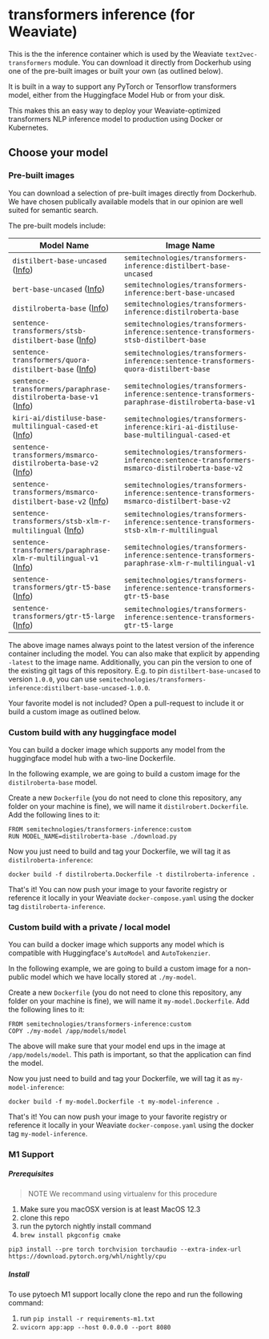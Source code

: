 # transformers inference (for Weaviate)

This is the the inference container which is used by the Weaviate
`text2vec-transformers` module. You can download it directly from Dockerhub
using one of the pre-built images or built your own (as outlined below).

It is built in a way to support any PyTorch or Tensorflow transformers model,
either from the Huggingface Model Hub or from your disk.

This makes this an easy way to deploy your Weaviate-optimized transformers
NLP inference model to production using Docker or Kubernetes.

## Choose your model

### Pre-built images

You can download a selection of pre-built images directly from Dockerhub. We
have chosen publically available models that in our opinion are well suited for
semantic search. 

The pre-built models include:

|Model Name|Image Name|
|---|---|
|`distilbert-base-uncased` ([Info](https://huggingface.co/distilbert-base-uncased))|`semitechnologies/transformers-inference:distilbert-base-uncased`|
|`bert-base-uncased` ([Info](https://huggingface.co/bert-base-uncased))|`semitechnologies/transformers-inference:bert-base-uncased`|
|`distilroberta-base` ([Info](https://huggingface.co/distilroberta-base))|`semitechnologies/transformers-inference:distilroberta-base`|
|`sentence-transformers/stsb-distilbert-base` ([Info](https://huggingface.co/sentence-transformers/stsb-distilbert-base))|`semitechnologies/transformers-inference:sentence-transformers-stsb-distilbert-base`|
|`sentence-transformers/quora-distilbert-base` ([Info](https://huggingface.co/sentence-transformers/quora-distilbert-base))|`semitechnologies/transformers-inference:sentence-transformers-quora-distilbert-base`|
|`sentence-transformers/paraphrase-distilroberta-base-v1` ([Info](https://huggingface.co/sentence-transformers/paraphrase-distilroberta-base-v1))|`semitechnologies/transformers-inference:sentence-transformers-paraphrase-distilroberta-base-v1`|
|`kiri-ai/distiluse-base-multilingual-cased-et` ([Info](https://huggingface.co/kiri-ai/distiluse-base-multilingual-cased-et))|`semitechnologies/transformers-inference:kiri-ai-distiluse-base-multilingual-cased-et`|
|`sentence-transformers/msmarco-distilroberta-base-v2` ([Info](https://huggingface.co/sentence-transformers/msmarco-distilroberta-base-v2))|`semitechnologies/transformers-inference:sentence-transformers-msmarco-distilroberta-base-v2`|
|`sentence-transformers/msmarco-distilbert-base-v2` ([Info](https://huggingface.co/sentence-transformers/msmarco-distilbert-base-v2))|`semitechnologies/transformers-inference:sentence-transformers-msmarco-distilbert-base-v2`|
|`sentence-transformers/stsb-xlm-r-multilingual` ([Info](https://huggingface.co/sentence-transformers/stsb-xlm-r-multilingual))|`semitechnologies/transformers-inference:sentence-transformers-stsb-xlm-r-multilingual`|
|`sentence-transformers/paraphrase-xlm-r-multilingual-v1` ([Info](https://huggingface.co/sentence-transformers/paraphrase-xlm-r-multilingual-v1))|`semitechnologies/transformers-inference:sentence-transformers-paraphrase-xlm-r-multilingual-v1`|
|`sentence-transformers/gtr-t5-base` ([Info](https://huggingface.co/sentence-transformers/gtr-t5-base))|`semitechnologies/transformers-inference:sentence-transformers-gtr-t5-base`|
|`sentence-transformers/gtr-t5-large` ([Info](https://huggingface.co/sentence-transformers/gtr-t5-large))|`semitechnologies/transformers-inference:sentence-transformers-gtr-t5-large`|

The above image names always point to the latest version of the inference
container including the model. You can also make that explicit by appending
`-latest` to the image name. Additionally, you can pin the version to one of
the existing git tags of this repository. E.g. to pin `distilbert-base-uncased`
to version `1.0.0`, you can use
`semitechnologies/transformers-inference:distilbert-base-uncased-1.0.0`.

Your favorite model is not included? Open a pull-request to include it or build
a custom image as outlined below.

### Custom build with any huggingface model

You can build a docker image which supports any model from the huggingface
model hub with a two-line Dockerfile.

In the following example, we are going to build a custom image for the
`distilroberta-base` model.

Create a new `Dockerfile` (you do not need to clone this repository, any folder
on your machine is fine), we will name it `distilrobert.Dockerfile`. Add the
following lines to it:

```
FROM semitechnologies/transformers-inference:custom
RUN MODEL_NAME=distilroberta-base ./download.py
```

Now you just need to build and tag your Dockerfile, we will tag it as
`distilroberta-inference`:

```
docker build -f distilroberta.Dockerfile -t distilroberta-inference .
```

That's it! You can now push your image to your favorite registry or reference
it locally in your Weaviate `docker-compose.yaml` using the docker tag
`distilroberta-inference`.

### Custom build with a private / local model

You can build a docker image which supports any model which is compatible with
Huggingface's `AutoModel` and `AutoTokenzier`.

In the following example, we are going to build a custom image for a non-public
model which we have locally stored at `./my-model`.

Create a new `Dockerfile` (you do not need to clone this repository, any folder
on your machine is fine), we will name it `my-model.Dockerfile`. Add the
following lines to it:

```
FROM semitechnologies/transformers-inference:custom
COPY ./my-model /app/models/model
```

The above will make sure that your model end ups in the image at
`/app/models/model`. This path is important, so that the application can find the
model.

Now you just need to build and tag your Dockerfile, we will tag it as
`my-model-inference`:

```
docker build -f my-model.Dockerfile -t my-model-inference .
```

That's it! You can now push your image to your favorite registry or reference
it locally in your Weaviate `docker-compose.yaml` using the docker tag
`my-model-inference`.

### M1 Support 

##### Prerequisites 
> NOTE
> We recommand using virtualenv for this procedure

1. Make sure you macOSX version is  at least MacOS 12.3
2. clone this repo
3. run the pytorch nightly install command 
4. `brew install pkgconfig cmake`
```
pip3 install --pre torch torchvision torchaudio --extra-index-url https://download.pytorch.org/whl/nightly/cpu
```

##### Install
To use pytoech M1 support locally clone the repo and run the following command: 

1. run `pip install -r requirements-m1.txt`
2. `uvicorn app:app --host 0.0.0.0 --port 8080`
